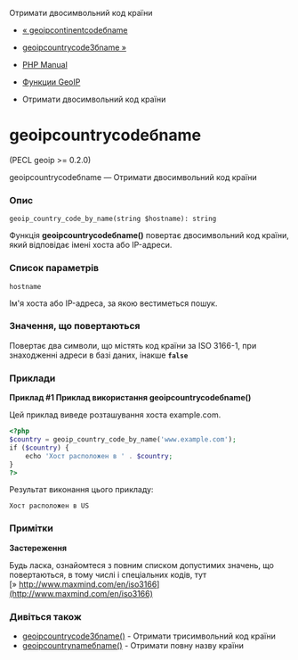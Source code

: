 Отримати двосимвольний код країни

-   [« geoipcontinentcodeбname](function.geoip-continent-code-by-name.html)
    
-   [geoipcountrycode3бname »](function.geoip-country-code3-by-name.html)
    
-   [PHP Manual](index.md)
    
-   [Функции GeoIP](ref.geoip.md)
    
-   Отримати двосимвольний код країни
    

# geoipcountrycodeбname

(PECL geoip >= 0.2.0)

geoipcountrycodeбname — Отримати двосимвольний код країни

### Опис

```methodsynopsis
geoip_country_code_by_name(string $hostname): string
```

Функція **geoipcountrycodeбname()** повертає двосимвольний код країни, який відповідає імені хоста або IP-адреси.

### Список параметрів

`hostname`

Ім'я хоста або IP-адреса, за якою вестиметься пошук.

### Значення, що повертаються

Повертає два символи, що містять код країни за ISO 3166-1, при знаходженні адреси в базі даних, інакше **`false`**

### Приклади

**Приклад #1 Приклад використання **geoipcountrycodeбname()****

Цей приклад виведе розташування хоста example.com.

```php
<?php
$country = geoip_country_code_by_name('www.example.com');
if ($country) {
    echo 'Хост расположен в ' . $country;
}
?>
```

Результат виконання цього прикладу:

```
Хост расположен в US
```

### Примітки

**Застереження**

Будь ласка, ознайомтеся з повним списком допустимих значень, що повертаються, в тому числі і спеціальних кодів, тут [» http://www.maxmind.com/en/iso3166](http://www.maxmind.com/en/iso3166)

### Дивіться також

-   [geoipcountrycode3бname()](function.geoip-country-code3-by-name.html) - Отримати трисимвольний код країни
-   [geoipcountrynameбname()](function.geoip-country-name-by-name.html) - Отримати повну назву країни